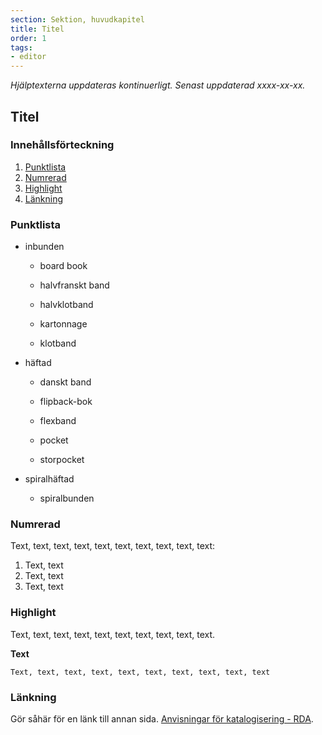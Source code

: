 ```yaml
---
section: Sektion, huvudkapitel
title: Titel
order: 1
tags:
- editor
--- 
```

*Hjälptexterna uppdateras kontinuerligt. Senast uppdaterad xxxx-xx-xx.*

## Titel

### Innehållsförteckning
1. [Punktlista](#punktlista)
2. [Numrerad](#numrerad)
3. [Highlight](#highlight)
4. [Länkning](#länkning)

### Punktlista

* inbunden
  
  * board book
  
  * halvfranskt band
  
  * halvklotband
  
  * kartonnage
  
  * klotband

* häftad
  
  * danskt band
  
  * flipback-bok
  
  * flexband
  
  * pocket
  
  * storpocket

* spiralhäftad
  
  * spiralbunden

### Numrerad

Text, text, text, text, text, text, text, text, text, text: 
1. Text, text
2. Text, text
3. Text, text

### Highlight

Text, text, text, text, text, text, text, text, text, text.

**Text**

`Text, text, text, text, text, text, text, text, text, text`

### Länkning 

Gör såhär för en länk till annan sida. [Anvisningar för katalogisering - RDA](http://www.kb.se/rdakatalogisering/ "Anvisningar för katalogisering - RDA").
